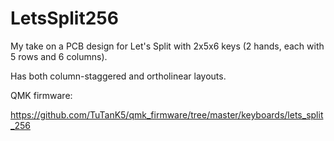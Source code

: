 # LetsSplit256
My take on a PCB design for Let's Split with 2x5x6 keys (2 hands, each with 5 rows and 6 columns).

Has both column-staggered and ortholinear layouts.

QMK firmware:

https://github.com/TuTanK5/qmk_firmware/tree/master/keyboards/lets_split_256
